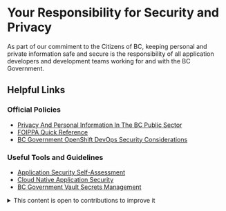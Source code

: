 # Your Responsibility for Security and Privacy

As part of our commiment to the Citizens of BC, keeping personal and private information safe and secure is the responsibility of all application developers and development teams working for and with the BC Government. 

## Helpful Links

### Official Policies

* [Privacy And Personal Information In The BC Public Sector](https://www2.gov.bc.ca/gov/content/governments/services-for-government/information-management-technology/privacy)
* [FOIPPA Quick Reference](https://raw.githubusercontent.com/bcgov/devhub-resources/master/resources/privacy/foippa_quick_reference.pdf)
* [BC Government OpenShift DevOps Security Considerations](https://docs.developer.gov.bc.ca/devops-security-considerations/)

### Useful Tools and Guidelines

* [Application Security Self-Assessment](https://docs.developer.gov.bc.ca/security-best-practices-for-apps/#application-security-self-assessment)
* [Cloud Native Application Security](https://raw.githubusercontent.com/bcgov/devhub-resources/master/resources/security/BCGov-DevSecOps-Project.pdf)
* [BC Government Vault Secrets Management](https://docs.developer.gov.bc.ca/vault-secrets-management-service/)


<details>
<summary>This content is open to contributions to improve it</summary>

As the Developer Experience Team, we know that our community knows of way more resources on this topic than we do!
If you know of another internal BC Government resource on this topic, please make a pull request to add it to the list and share with everyone.

</details>